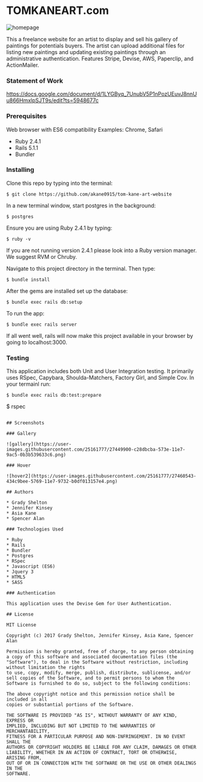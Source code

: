 # TOMKANEART.com

![homepage](https://user-images.githubusercontent.com/25161777/27449916-cdb3f0fa-573e-11e7-8750-951b039c1a79.png)

This a freelance website for an artist to display and sell his gallery of paintings for potentials buyers. The artist can upload additional files for listing new paintings and updating existing paintings through an administrative authentication. Features Stripe, Devise, AWS, Paperclip, and ActionMailer.

### Statement of Work
https://docs.google.com/document/d/1LYGByq_7UnubV5P1nPozUEuvJ8nnUu866HmxlpSJT9s/edit?ts=5948677c

### Prerequisites

Web browser with ES6 compatibility
Examples: Chrome, Safari

* Ruby 2.4.1
* Rails 5.1.1
* Bundler

### Installing

Clone this repo by typing into the terminal:
```
$ git clone https://github.com/akane0915/tom-kane-art-website
```

In a new terminal window, start postgres in the background:
```
$ postgres
```
Ensure you are using Ruby 2.4.1 by typing:
```
$ ruby -v
```

If you are not running version 2.4.1 please look into a Ruby version manager. We suggest RVM or Chruby.

Navigate to this project directory in the terminal. Then type:

```
$ bundle install
```

After the gems are installed set up the database:

```
$ bundle exec rails db:setup
```

To run the app:
```
$ bundle exec rails server
```
If all went well, rails will now make this project available in your browser by going to localhost:3000.

### Testing

This application includes both Unit and User Integration testing.  It primarily uses RSpec, Capybara, Shoulda-Matchers, Factory Girl, and Simple Cov. In your termainl run:

```
$ bundle exec rails db:test:prepare
```
$ rspec
```

## Screenshots

### Gallery

![gallery](https://user-images.githubusercontent.com/25161777/27449900-c28dbcba-573e-11e7-9ac5-0b3b539633c6.png)

### Hover

![hover2](https://user-images.githubusercontent.com/25161777/27460543-434c9bee-5769-11e7-9732-b0df013157e4.png)

## Authors

* Grady Shelton
* Jennifer Kinsey
* Asia Kane
* Spencer Alan

### Technologies Used

* Ruby
* Rails
* Bundler
* Postgres
* RSpec
* Javascript (ES6)
* Jquery 3
* HTML5
* SASS

### Authentication

This application uses the Devise Gem for User Authentication.

## License

MIT License

Copyright (c) 2017 Grady Shelton, Jennifer Kinsey, Asia Kane, Spencer Alan

Permission is hereby granted, free of charge, to any person obtaining a copy of this software and associated documentation files (the "Software"), to deal in the Software without restriction, including without limitation the rights
to use, copy, modify, merge, publish, distribute, sublicense, and/or sell copies of the Software, and to permit persons to whom the Software is furnished to do so, subject to the following conditions:

The above copyright notice and this permission notice shall be included in all
copies or substantial portions of the Software.

THE SOFTWARE IS PROVIDED "AS IS", WITHOUT WARRANTY OF ANY KIND, EXPRESS OR
IMPLIED, INCLUDING BUT NOT LIMITED TO THE WARRANTIES OF MERCHANTABILITY,
FITNESS FOR A PARTICULAR PURPOSE AND NON-INFRINGEMENT. IN NO EVENT SHALL THE
AUTHORS OR COPYRIGHT HOLDERS BE LIABLE FOR ANY CLAIM, DAMAGES OR OTHER
LIABILITY, WHETHER IN AN ACTION OF CONTRACT, TORT OR OTHERWISE, ARISING FROM,
OUT OF OR IN CONNECTION WITH THE SOFTWARE OR THE USE OR OTHER DEALINGS IN THE
SOFTWARE.
